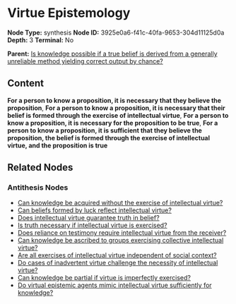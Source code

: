 # Virtue Epistemology

**Node Type:** synthesis
**Node ID:** 3925e0a6-f41c-40fa-9653-304d11125d0a
**Depth:** 3
**Terminal:** No

**Parent:** [Is knowledge possible if a true belief is derived from a generally unreliable method yielding correct output by chance?](is-knowledge-possible-if-a-true-belief-is-derived-from-a-generally-unreliable-method-yielding-correct-output-by-chance-antithesis-833e9fa3-7cbc-40ed-bf77-43cace1f63ce.md)

## Content

**For a person to know a proposition, it is necessary that they believe the proposition**, **For a person to know a proposition, it is necessary that their belief is formed through the exercise of intellectual virtue**, **For a person to know a proposition, it is necessary for the proposition to be true**, **For a person to know a proposition, it is sufficient that they believe the proposition, the belief is formed through the exercise of intellectual virtue, and the proposition is true**

## Related Nodes

### Antithesis Nodes

- [Can knowledge be acquired without the exercise of intellectual virtue?](can-knowledge-be-acquired-without-the-exercise-of-intellectual-virtue-antithesis-e0c2aba9-e21f-46e9-b6e6-3c53d18831c4.md)
- [Can beliefs formed by luck reflect intellectual virtue?](can-beliefs-formed-by-luck-reflect-intellectual-virtue-antithesis-e033315a-e018-4586-bd7d-c828ed9ba62e.md)
- [Does intellectual virtue guarantee truth in belief?](does-intellectual-virtue-guarantee-truth-in-belief-antithesis-9c784f28-dae5-457e-be42-683d138bbda4.md)
- [Is truth necessary if intellectual virtue is exercised?](is-truth-necessary-if-intellectual-virtue-is-exercised-antithesis-b96e5fb5-d18a-4f77-a35c-160fc2f45bd6.md)
- [Does reliance on testimony require intellectual virtue from the receiver?](does-reliance-on-testimony-require-intellectual-virtue-from-the-receiver-antithesis-e4888f40-1cd5-450a-a5dc-a5a167773f58.md)
- [Can knowledge be ascribed to groups exercising collective intellectual virtue?](can-knowledge-be-ascribed-to-groups-exercising-collective-intellectual-virtue-antithesis-de746669-cdca-4f2f-8dc5-c002ad16d519.md)
- [Are all exercises of intellectual virtue independent of social context?](are-all-exercises-of-intellectual-virtue-independent-of-social-context-antithesis-0af7bba4-2f32-4125-9273-5401d8e08dc0.md)
- [Do cases of inadvertent virtue challenge the necessity of intellectual virtue?](do-cases-of-inadvertent-virtue-challenge-the-necessity-of-intellectual-virtue-antithesis-49c65369-9db9-40ac-9e0f-caa1dbb10e81.md)
- [Can knowledge be partial if virtue is imperfectly exercised?](can-knowledge-be-partial-if-virtue-is-imperfectly-exercised-antithesis-2f991d7a-d7d0-491e-87b8-ace50ef1cfc5.md)
- [Do virtual epistemic agents mimic intellectual virtue sufficiently for knowledge?](do-virtual-epistemic-agents-mimic-intellectual-virtue-sufficiently-for-knowledge-antithesis-3948eea4-955f-418c-8ba2-72c14eb0166c.md)
